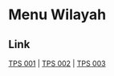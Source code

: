 # Menu Wilayah

## Link

[TPS 001](https://github.com/gigit-pemilu/pemilu-2024-82-maluku-utara/tree/main/pilpres/hitung-suara/sub/82-maluku-utara/sub/07-pulau-morotai/sub/01-morotai-selatan/sub/2023-daeo-majiko/sub/001-tps)
 | 
[TPS 002](https://github.com/gigit-pemilu/pemilu-2024-82-maluku-utara/tree/main/pilpres/hitung-suara/sub/82-maluku-utara/sub/07-pulau-morotai/sub/01-morotai-selatan/sub/2023-daeo-majiko/sub/002-tps)
 | 
[TPS 003](https://github.com/gigit-pemilu/pemilu-2024-82-maluku-utara/tree/main/pilpres/hitung-suara/sub/82-maluku-utara/sub/07-pulau-morotai/sub/01-morotai-selatan/sub/2023-daeo-majiko/sub/003-tps)

